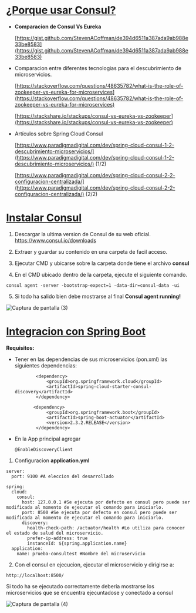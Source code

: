 # <u>**¿Porque usar Consul?**</u>

- **Comparacion de Consul Vs Eureka**

  [https://gist.github.com/StevenACoffman/de394d6511a387ada9ab988e33be8583](https://gist.github.com/StevenACoffman/de394d6511a387ada9ab988e33be8583)

- Comparacion entre diferentes tecnologias para el descubrimiento de microservicios.

  [https://stackoverflow.com/questions/48635782/what-is-the-role-of-zookeeper-vs-eureka-for-microservices](https://stackoverflow.com/questions/48635782/what-is-the-role-of-zookeeper-vs-eureka-for-microservices)

  [https://stackshare.io/stackups/consul-vs-eureka-vs-zookeeper](https://stackshare.io/stackups/consul-vs-eureka-vs-zookeeper)
- Artículos sobre Spring Cloud Consul 

  [https://www.paradigmadigital.com/dev/spring-cloud-consul-1-2-descubrimiento-microservicios/](https://www.paradigmadigital.com/dev/spring-cloud-consul-1-2-descubrimiento-microservicios/)    (1/2)
  
  [https://www.paradigmadigital.com/dev/spring-cloud-consul-2-2-configuracion-centralizada/](https://www.paradigmadigital.com/dev/spring-cloud-consul-2-2-configuracion-centralizada/)    (2/2)
  
# <u>**Instalar Consul**</u>

1) Descargar la ultima version de Consul de su web oficial.
https://www.consul.io/downloads

2) Extraer y guardar su contenido en una carpeta de facil acceso.

3) Ejecutar CMD y ubicarse sobre la carpeta donde tiene el archivo **consul**

4) En el CMD ubicado dentro de la carpeta, ejecute el siguiente comando.

```
consul agent -server -bootstrap-expect=1 -data-dir=consul-data -ui
```

5) Si todo ha salido bien debe mostrarse al final **Consul agent running!**

![Captura de pantalla (3)](https://user-images.githubusercontent.com/69404997/111504232-7318cc00-8715-11eb-97c3-498b50a9f6ab.png)

# **<u>Integracion con Spring Boot</u>**

**Requisitos:**

- Tener en las dependencias de sus microservicios (pon.xml) las siguientes dependencias:

  ```
          <dependency>
              <groupId>org.springframework.cloud</groupId>
              <artifactId>spring-cloud-starter-consul-discovery</artifactId>
          </dependency>
          
         <dependency>
              <groupId>org.springframework.boot</groupId>
              <artifactId>spring-boot-actuator</artifactId>
              <version>2.3.2.RELEASE</version>
          </dependency>
  ```

- En la App principal agregar

  ```
  @EnableDiscoveryClient
  ```

1) Configuracion **application.yml**

```
server:
  port: 9100 #A eleccion del desarrollado

spring:
  cloud:
    consul:
      host: 127.0.0.1 #Se ejecuta por defecto en consul pero puede ser modificada al momento de ejecutar el comando para iniciarlo.
      port: 8500 #Se ejecuta por defecto en consul pero puede ser modificada al momento de ejecutar el comando para iniciarlo.
      discovery:
        health-check-path: /actuator/health #Lo utiliza para conocer el estado de salud del microservicio.
        prefer-ip-address: true
        instanceId: ${spring.application.name}
  application:
    name: prueba-consultest #Nombre del microservicio
```

2) Con el consul en ejecucion, ejecutar el microservicio y dirigirse a:

```
http://localhost:8500/
```

Si todo ha se ejecutado correctamente  deberia mostrarse los microservicios que se encuentra ejecuntadose y conectado a consul

![Captura de pantalla (4)](https://user-images.githubusercontent.com/69404997/111504242-7613bc80-8715-11eb-98eb-d409dbbb8bf6.png)


